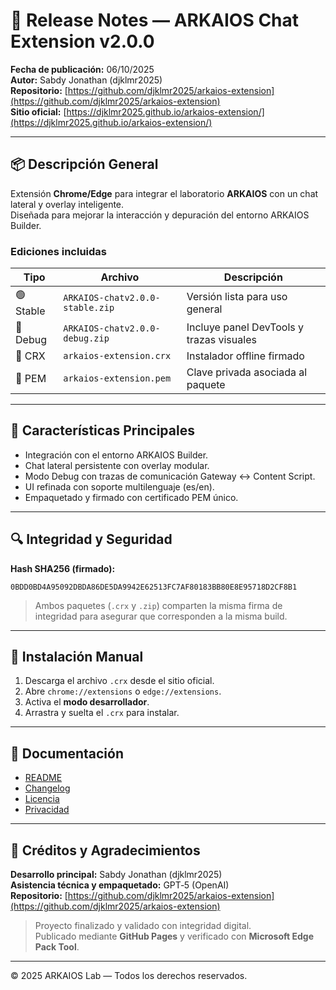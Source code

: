 # 🚀 Release Notes — ARKAIOS Chat Extension v2.0.0

**Fecha de publicación:** 06/10/2025  
**Autor:** Sabdy Jonathan (djklmr2025)  
**Repositorio:** [https://github.com/djklmr2025/arkaios-extension](https://github.com/djklmr2025/arkaios-extension)  
**Sitio oficial:** [https://djklmr2025.github.io/arkaios-extension/](https://djklmr2025.github.io/arkaios-extension/)

---

## 📦 Descripción General

Extensión **Chrome/Edge** para integrar el laboratorio **ARKAIOS** con un chat lateral y overlay inteligente.  
Diseñada para mejorar la interacción y depuración del entorno ARKAIOS Builder.

### Ediciones incluidas

| Tipo | Archivo | Descripción |
|------|----------|--------------|
| 🟢 Stable | `ARKAIOS-chatv2.0.0-stable.zip` | Versión lista para uso general |
| 🧩 Debug | `ARKAIOS-chatv2.0.0-debug.zip` | Incluye panel DevTools y trazas visuales |
| 💾 CRX | `arkaios-extension.crx` | Instalador offline firmado |
| 🔑 PEM | `arkaios-extension.pem` | Clave privada asociada al paquete |

---

## 🧠 Características Principales

- Integración con el entorno ARKAIOS Builder.  
- Chat lateral persistente con overlay modular.  
- Modo Debug con trazas de comunicación Gateway ↔ Content Script.  
- UI refinada con soporte multilenguaje (es/en).  
- Empaquetado y firmado con certificado PEM único.  

---

## 🔍 Integridad y Seguridad

**Hash SHA256 (firmado):**  
```
0BDD0BD4A95092DBDA86DE5DA9942E62513FC7AF80183BB80E8E95718D2CF8B1
```

> Ambos paquetes (`.crx` y `.zip`) comparten la misma firma de integridad para asegurar que corresponden a la misma build.

---

## 🧩 Instalación Manual

1. Descarga el archivo `.crx` desde el sitio oficial.  
2. Abre `chrome://extensions` o `edge://extensions`.  
3. Activa el **modo desarrollador**.  
4. Arrastra y suelta el `.crx` para instalar.

---

## 🧾 Documentación

- [README](docs/README.md)
- [Changelog](docs/CHANGELOG.md)
- [Licencia](docs/LICENSE)
- [Privacidad](docs/PRIVACY.md)

---

## 🏁 Créditos y Agradecimientos

**Desarrollo principal:** Sabdy Jonathan (djklmr2025)  
**Asistencia técnica y empaquetado:** GPT‑5 (OpenAI)  
**Repositorio:** [https://github.com/djklmr2025/arkaios-extension](https://github.com/djklmr2025/arkaios-extension)  

> Proyecto finalizado y validado con integridad digital.  
> Publicado mediante **GitHub Pages** y verificado con **Microsoft Edge Pack Tool**.

---

© 2025 ARKAIOS Lab — Todos los derechos reservados.
